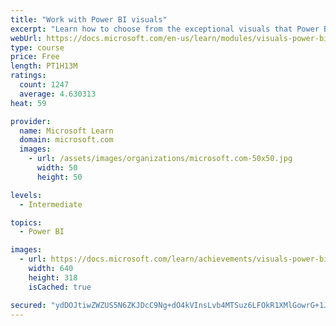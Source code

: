 ```yaml
---
title: "Work with Power BI visuals"
excerpt: "Learn how to choose from the exceptional visuals that Power BI makes available to you. Formatting visuals will direct the user’s attention to exactly where you want it, while helping to make the visual easier to read and interpret. You will also learn about how to use key performance indicators (KPIs)."
webUrl: https://docs.microsoft.com/en-us/learn/modules/visuals-power-bi/
type: course
price: Free
length: PT1H13M
ratings:
  count: 1247
  average: 4.630313
heat: 59

provider:
  name: Microsoft Learn
  domain: microsoft.com
  images:
    - url: /assets/images/organizations/microsoft.com-50x50.jpg
      width: 50
      height: 50

levels:
  - Intermediate

topics:
  - Power BI

images:
  - url: https://docs.microsoft.com/learn/achievements/visuals-power-bi-social.png
    width: 640
    height: 318
    isCached: true

secured: "ydDOJtiwZWZUS5N6ZKJDcC9Ng+dO4kVInsLvb4MTSuz6LFOkR1XMlGowrG+1JkCX4xk+qz4g+q0Xycj1YJaJDJVCyr4vdVmBc7woMcjnnbaMpatLWntLoWHI0c963xuotGe6PYmVTw2hwhG34anKhrsy5ROMJKaGwJH0XArDpnHMD+mbrcGBy+JIONaOb29gVOPQH9fsO+ctDkx5XiFcdC6J/W2Ky/75wg/KrThT1G+QMlOYvkSAI68NaTBD7snWmDHYWqQARwMazh3AiFRn+WEfu+TTdd1rmImAf58SEfv3A1rd1y4juA3itnh5nn4W534fFVD0TkHlg2H3DWsOJRCth06EdOn46yWBshLKAE0za0dTOwiXJy4Kc8PxKYbgdF8oWM4KlSUehxmWSpD2p1rFMTKHHDpBTggbFhCuu7g=;19X7zJoFGXJtxgRjpxaonA=="
---
```


